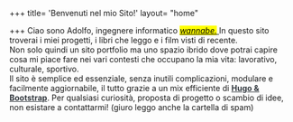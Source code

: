 +++
title= 'Benvenuti nel mio Sito!'
layout= "home"

+++
Ciao sono Adolfo, ingegnere informatico  <a href="/esami/"><mark><em >wannabe.</em></mark> </a>
In questo sito troverai i miei progetti, i libri che leggo e i film visti di recente.  
Non solo quindi un sito portfolio ma uno spazio ibrido dove potrai capire cosa mi piace fare nei vari contesti che occupano la mia vita: lavorativo, culturale, sportivo.  
Il sito è semplice ed essenziale, senza inutili complicazioni, modulare e facilmente aggiornabile, il tutto grazie a un mix efficiente di <a href="/progetti/aboutsite" style ="color: #343a40"><b>Hugo & Bootstrap</b></a>.
Per qualsiasi curiosità, proposta di progetto o scambio di idee, non esistare a contattarmi! (giuro leggo anche la cartella di spam)

 